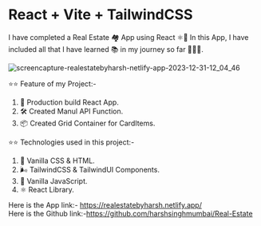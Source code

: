 # React + Vite + TailwindCSS

I have completed a Real Estate 🏘️ App using React ⚛️👋 In this App, I have included all that I have learned 📚 in my journey so far 🚶‍♂️💭.

![screencapture-realestatebyharsh-netlify-app-2023-12-31-12_04_46](https://github.com/harshsinghmumbai/Real-Estate/assets/145204222/88063f5c-c484-45ce-a731-212bd9b63c74)

⭐⭐ Feature of my Project:-
1. 🚀 Production build React App.
2. 🛠️ Created Manul API Function.
3. 📦 Created Grid Container for CardItems.

⭐⭐ Technologies used in this project:-
1. 🍦 Vanilla CSS & HTML.
2. 🌬️ TailwindCSS & TailwindUI Components.
3. 🤖 Vanilla JavaScript.
4. ⚛️ React Library.



Here is the App link:- https://realestatebyharsh.netlify.app/  <br/>
Here is the Github link:-https://github.com/harshsinghmumbai/Real-Estate

 
